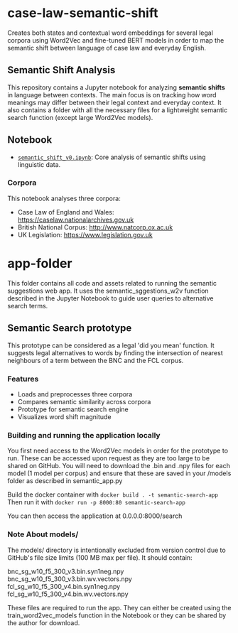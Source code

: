 # case-law-semantic-shift
Creates both states and contextual word embeddings for several legal corpora using Word2Vec and fine-tuned BERT models in order to map the semantic shift between language of case law and everyday English.

## Semantic Shift Analysis
This repository contains a Jupyter notebook for analyzing **semantic shifts** in language between contexts. The main focus is on tracking how word meanings may differ between their legal context and everyday context. It also contains a folder with all the necessary files for a lightweight semantic search function (except large Word2Vec models).

## Notebook
- [`semantic_shift_v0.ipynb`](semantic_shift_v0.ipynb): Core analysis of semantic shifts using linguistic data.

### Corpora
This notebook analyses three corpora:
- Case Law of England and Wales: https://caselaw.nationalarchives.gov.uk
- British National Corpus: http://www.natcorp.ox.ac.uk
- UK Legislation: https://www.legislation.gov.uk

# app-folder
This folder contains all code and assets related to running the semantic suggestions web app. It uses the semantic_sggestions_w2v function described in the Jupyter Notebook to guide user queries to alternative search terms.

## Semantic Search prototype
This prototype can be considered as a legal 'did you mean' function. It suggests legal alternatives to words by finding the intersection of nearest neighbours of a term between the BNC and the FCL corpus.

### Features

- Loads and preprocesses three corpora
- Compares semantic similarity across corpora
- Prototype for semantic search engine
- Visualizes word shift magnitude

### Building and running the application locally
You first need access to the Word2Vec models in order for the prototype to run. These can be accessed upon request as they are too large to be shared on GitHub. You will need to download the .bin and .npy files for each model (1 model per corpus) and ensure that these are saved in your /models folder as described in semantic_app.py

Build the docker container with
`docker build . -t semantic-search-app`
Then run it with
`docker run -p 8000:80 semantic-search-app`

You can then access the application at 0.0.0.0:8000/search

### Note About models/
The models/ directory is intentionally excluded from version control due to GitHub's file size limits (100 MB max per file). It should contain:

bnc_sg_w10_f5_300_v3.bin.syn1neg.npy
bnc_sg_w10_f5_300_v3.bin.wv.vectors.npy
fcl_sg_w10_f5_300_v4.bin.syn1neg.npy
fcl_sg_w10_f5_300_v4.bin.wv.vectors.npy

These files are required to run the app. They can either be created using the train_word2vec_models function in the Notebook or they can be shared by the author for download.

